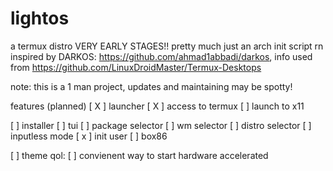 # lightos
a termux distro VERY EARLY STAGES!! pretty much just an arch init script rn
inspired by DARKOS: https://github.com/ahmad1abbadi/darkos, info used from https://github.com/LinuxDroidMaster/Termux-Desktops

note: this is a 1 man project, updates and maintaining may be spotty!

features (planned)
[ X ] launcher
  [ X ] access to termux
  [  ] launch to x11

[  ] installer
  [  ] tui
  [  ] package selector
  [  ] wm selector
  [  ] distro selector
  [  ] inputless mode
  [ x ] init user
  [  ] box86

[  ] theme
qol:
[  ] convienent way to start hardware accelerated
